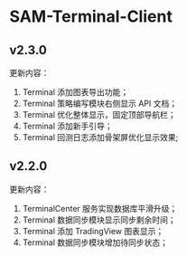 # SAM-Terminal-Client

## v2.3.0

更新内容：

1. Terminal 添加图表导出功能；
2. Terminal 策略编写模块右侧显示 API 文档；
3. Terminal 优化整体显示，固定顶部导航栏；
4. Terminal 添加新手引导；
5. Terminal 回测日志添加骨架屏优化显示效果;

## v2.2.0

更新内容：

1. TerminalCenter 服务实现数据库平滑升级；
2. Terminal 数据同步模块显示同步剩余时间；
3. Terminal 添加 TradingView 图表显示；
4. Terminal 数据同步模块增加待同步状态；
